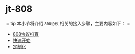 
# jt-808

::: tip
本小节将介绍 `808协议` 相关的接入步骤，主要内容如下：
:::

- [808协议扫盲](./protocol-introduction.md)
- [快速开始](./quick-start.md)
- [定制化](./customized.md)

